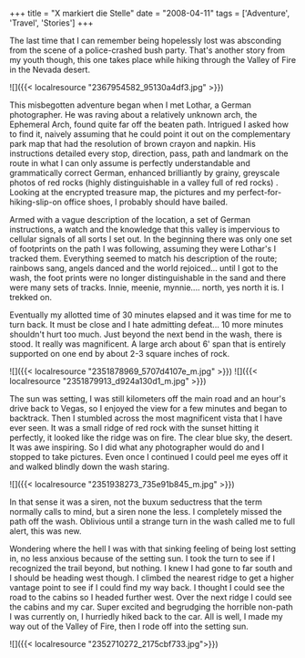 +++
title = "X markiert die Stelle"
date = "2008-04-11"
tags = ['Adventure', 'Travel', 'Stories']
+++

The last time that I can remember being hopelessly lost was absconding from the scene of a police-crashed bush party. That's another story from my youth though, this one takes place while hiking through the Valley of Fire in the Nevada desert.

![]({{< localresource "2367954582_95130a4df3.jpg" >}})

This misbegotten adventure began when I met Lothar, a German photographer. He was raving about a relatively unknown arch, the Ephemeral Arch, found quite far off the beaten path. Intrigued I asked how to find it, naively assuming that he could point it out on the complementary park map that had the resolution of brown crayon and napkin. His instructions detailed every stop, direction, pass, path and landmark on the route in what I can only assume is perfectly understandable and grammatically correct German, enhanced brilliantly by grainy, greyscale photos of red rocks (highly distinguishable in a valley full of red rocks) . Looking at the encrypted treasure map, the pictures and my perfect-for-hiking-slip-on office shoes, I probably should have bailed.

Armed with a vague description of the location, a set of German instructions, a watch and the knowledge that this valley is impervious to cellular signals of all sorts I set out. In the beginning there was only one set of footprints on the path I was following, assuming they were Lothar's I tracked them. Everything seemed to match his description of the route; rainbows sang, angels danced and the world rejoiced... until I got to the wash, the foot prints were no longer distinguishable in the sand and there were many sets of tracks. Innie, meenie, mynnie.... north, yes north it is. I trekked on.

Eventually my allotted time of 30 minutes elapsed and it was time for me to turn back. It must be close and I hate admitting defeat... 10 more minutes shouldn't hurt too much. Just beyond the next bend in the wash, there is stood. It really was magnificent. A large arch about 6' span that is entirely supported on one end by about 2-3 square inches of rock.


![]({{< localresource "2351878969_5707d4107e_m.jpg" >}})
![]({{< localresource "2351879913_d924a130d1_m.jpg" >}})

The sun was setting, I was still kilometers off the main road and an hour's drive back to Vegas, so I enjoyed the view for a few minutes and began to backtrack. Then I stumbled across the most magnificent vista that I have ever seen. It was a small ridge of red rock with the sunset hitting it perfectly, it looked like the ridge was on fire. The clear blue sky, the desert. It was awe inspiring. So I did what any photographer would do and I stopped to take pictures. Even once I continued I could peel me eyes off it and walked blindly down the wash staring.

![]({{< localresource "2351938273_735e91b845_m.jpg" >}})

In that sense it was a siren, not the buxum seductress that the term normally calls to mind, but a siren none the less. I completely missed the path off the wash. Oblivious until a strange turn in the wash called me to full alert, this was new.

Wondering where the hell I was with that sinking feeling of being lost setting in, no less anxious because of the setting sun. I took the turn to see if I recognized the trail beyond, but nothing. I knew I had gone to far south and I should be heading west though. I climbed the nearest ridge to get a higher vantage point to see if I could find my way back. I thought I could see the road to the cabins so I headed further west. Over the next ridge I could see the cabins and my car. Super excited and begrudging the horrible non-path I was currently on, I hurriedly hiked back to the car. All is well, I made my way out of the Valley of Fire, then I rode off into the setting sun.

![]({{< localresource "2352710272_2175cbf733.jpg">}})